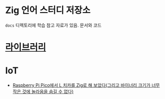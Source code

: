 # Zig 언어 스터디 저장소
`docs` 디렉토리에 학습 참고 자료가 있음. 문서와 코드  
  
  
# [라이브러리](.\libs.md)
  
  
# IoT 
- [Raspberry Pi Pico에서 L 치카를 Zig로 해 보았다(그리고 바이너리 크기가 너무 작은 것에 놀라움을 숨길 수 없다)](https://zenn.dev/ryoppippi/articles/d8770d1633bea8 )  
  